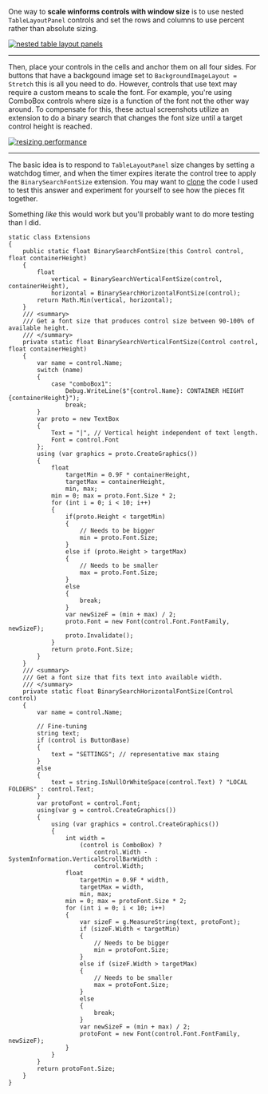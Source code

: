 One way to **scale winforms controls with window size** is to use nested `TableLayoutPanel` controls and set the rows and columns to use percent rather than absolute sizing.

[![nested table layout panels][1]][1]

***

Then, place your controls in the cells and anchor them on all four sides. For buttons that have a backgound image set to `BackgroundImageLayout = Stretch` this is all you need to do. However, controls that use text may require a custom means to scale the font. For example, you're using ComboBox controls where size is a function of the font not the other way around. To compensate for this, these actual screenshots utilize an extension to do a binary search that changes the font size until a target control height is reached. 

[![resizing performance][2]][2]

***
The basic idea is to respond to `TableLayoutPanel` size changes by setting a watchdog timer, and when the timer expires iterate the control tree to apply the `BinarySearchFontSize` extension. You may want to [clone](https://github.com/IVSoftware/scaling-controls-globally.git) the code I used to test this answer and experiment for yourself to see how the pieces fit together. 

Something _like_ this would work but you'll probably want to do more testing than I did.

    static class Extensions
    {
        public static float BinarySearchFontSize(this Control control, float containerHeight)
        {
            float
                vertical = BinarySearchVerticalFontSize(control, containerHeight),
                horizontal = BinarySearchHorizontalFontSize(control);
            return Math.Min(vertical, horizontal);
        }
        /// <summary>
        /// Get a font size that produces control size between 90-100% of available height.
        /// </summary>
        private static float BinarySearchVerticalFontSize(Control control, float containerHeight)
        {
            var name = control.Name;
            switch (name)
            {
                case "comboBox1":
                    Debug.WriteLine($"{control.Name}: CONTAINER HEIGHT {containerHeight}");
                    break;
            }
            var proto = new TextBox
            {
                Text = "|", // Vertical height independent of text length.
                Font = control.Font
            };
            using (var graphics = proto.CreateGraphics())
            {
                float
                    targetMin = 0.9F * containerHeight,
                    targetMax = containerHeight,
                    min, max;
                min = 0; max = proto.Font.Size * 2;
                for (int i = 0; i < 10; i++)
                {
                    if(proto.Height < targetMin)
                    {
                        // Needs to be bigger
                        min = proto.Font.Size;
                    }
                    else if (proto.Height > targetMax)
                    {
                        // Needs to be smaller
                        max = proto.Font.Size;
                    }
                    else
                    {
                        break;
                    }
                    var newSizeF = (min + max) / 2;
                    proto.Font = new Font(control.Font.FontFamily, newSizeF);
                    proto.Invalidate();
                }
                return proto.Font.Size;
            }
        }
        /// <summary>
        /// Get a font size that fits text into available width.
        /// </summary>
        private static float BinarySearchHorizontalFontSize(Control control)
        {
            var name = control.Name;

            // Fine-tuning
            string text;
            if (control is ButtonBase)
            {
                text = "SETTINGS"; // representative max staing
            }
            else
            {
                text = string.IsNullOrWhiteSpace(control.Text) ? "LOCAL FOLDERS" : control.Text;
            }
            var protoFont = control.Font;
            using(var g = control.CreateGraphics())
            {
                using (var graphics = control.CreateGraphics())
                {
                    int width =
                        (control is ComboBox) ?
                            control.Width - SystemInformation.VerticalScrollBarWidth :
                            control.Width;
                    float
                        targetMin = 0.9F * width,
                        targetMax = width,
                        min, max;
                    min = 0; max = protoFont.Size * 2;
                    for (int i = 0; i < 10; i++)
                    {
                        var sizeF = g.MeasureString(text, protoFont);
                        if (sizeF.Width < targetMin)
                        {
                            // Needs to be bigger
                            min = protoFont.Size;
                        }
                        else if (sizeF.Width > targetMax)
                        {
                            // Needs to be smaller
                            max = protoFont.Size;
                        }
                        else
                        {
                            break;
                        }
                        var newSizeF = (min + max) / 2;
                        protoFont = new Font(control.Font.FontFamily, newSizeF);
                    }
                }
            }
            return protoFont.Size;
        }
    }


  [1]: https://i.stack.imgur.com/Rnktd.png
  [2]: https://i.stack.imgur.com/3sAfo.jpg
